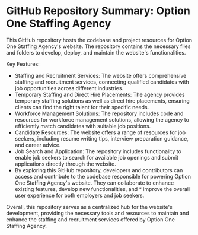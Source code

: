 # GitHub Repository Summary: Option One Staffing Agency

This GitHub repository hosts the codebase and project resources for Option One Staffing Agency's website. The repository contains the necessary files and folders to develop, deploy, and maintain the website's functionalities.

Key Features:

* Staffing and Recruitment Services: The website offers comprehensive staffing and recruitment services, connecting qualified candidates with job opportunities across different industries.
* Temporary Staffing and Direct Hire Placements: The agency provides temporary staffing solutions as well as direct hire placements, ensuring clients can find the right talent for their specific needs.
* Workforce Management Solutions: The repository includes code and resources for workforce management solutions, allowing the agency to efficiently match candidates with suitable job positions.
* Candidate Resources: The website offers a range of resources for job seekers, including resume writing tips, interview preparation guidance, and career advice.
* Job Search and Application: The repository includes functionality to enable job seekers to search for available job openings and submit applications directly through the website.
* By exploring this GitHub repository, developers and contributors can access and contribute to the codebase responsible for powering Option One Staffing Agency's website. They can collaborate to enhance existing features, develop new functionalities, and * improve the overall user experience for both employers and job seekers.

Overall, this repository serves as a centralized hub for the website's development, providing the necessary tools and resources to maintain and enhance the staffing and recruitment services offered by Option One Staffing Agency.
